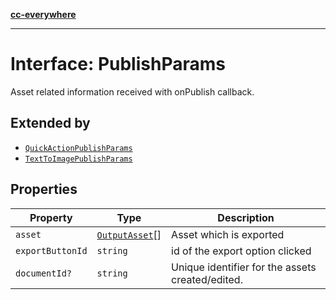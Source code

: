 [**cc-everywhere**](../../../../../index.md)

***

# Interface: PublishParams

Asset related information received with onPublish callback.

## Extended by

- [`QuickActionPublishParams`](../../publish-params-types/interfaces/quick-action-publish-params.md)
- [`TextToImagePublishParams`](../../publish-params-types/interfaces/text-to-image-publish-params.md)

## Properties

| Property | Type | Description |
| ------ | ------ | ------ |
| <a id="asset"></a> `asset` | [`OutputAsset`](../../asset-types/interfaces/output-asset.md)[] | Asset which is exported |
| <a id="exportbuttonid"></a> `exportButtonId` | `string` | id of the export option clicked |
| <a id="documentid"></a> `documentId?` | `string` | Unique identifier for the assets created/edited. |
